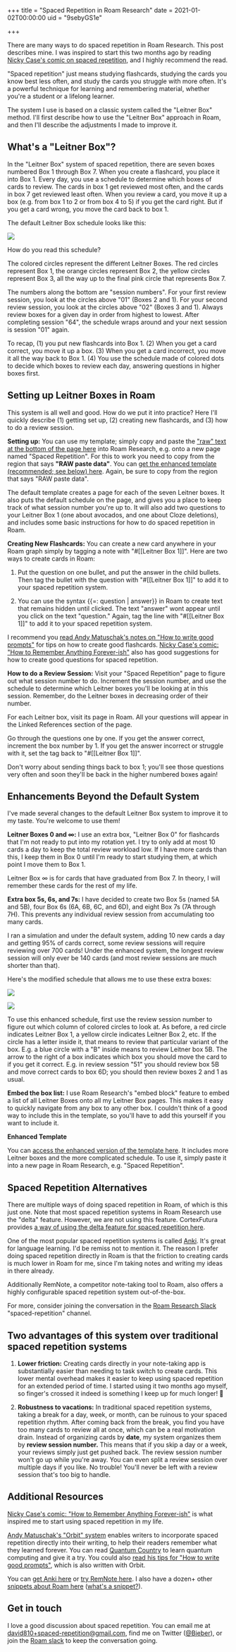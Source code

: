 +++
title = "Spaced Repetition in Roam Research"
date = 2021-01-02T00:00:00
uid = "9sebyGS1e"

+++

There are many ways to do spaced repetition in Roam Research. This post describes mine. I was inspired to start this two months ago by reading [Nicky Case's comic on spaced repetition](https://ncase.me/remember/), and I highly recommend the read.

"Spaced repetition" just means studying flashcards, studying the cards you know best less often, and study the cards you struggle with more often. It's a powerful technique for learning and remembering material, whether you're a student or a lifelong learner. 

The system I use is based on a classic system called the "Leitner Box" method. I'll first describe how to use the "Leitner Box" approach in Roam, and then I'll describe the adjustments I made to improve it.

## What's a "Leitner Box"?

In the "Leitner Box" system of spaced repetition, there are seven boxes numbered Box 1 through Box 7. When you create a flashcard, you place it into Box 1. Every day, you use a schedule to determine which boxes of cards to review. The cards in box 1 get reviewed most often, and the cards in box 7 get reviewed least often. When you review a card, you move it up a box (e.g. from box 1 to 2 or from box 4 to 5) if you get the card right. But if you get a card wrong, you move the card back to box 1.

The default Leitner Box schedule looks like this:

![](https://firebasestorage.googleapis.com/v0/b/firescript-577a2.appspot.com/o/imgs%2Fapp%2Fplayground%2FpW7FsufOIr.png?alt=media&token=3cbd07b1-11e5-4389-896d-9a181f6529fc)

How do you read this schedule?

The colored circles represent the different Leitner Boxes. The red circles represent Box 1, the orange circles represent Box 2, the yellow circles represent Box 3, all the way up to the final pink circle that represents Box 7.

The numbers along the bottom are "session numbers". For your first review session, you look at the circles above "01" (Boxes 2 and 1). For your second review session, you look at the circles above "02" (Boxes 3 and 1). Always review boxes for a given day in order from highest to lowest. After completing session "64", the schedule wraps around and your next session is session "01" again.

To recap, (1) you put new flashcards into Box 1. (2) When you get a card correct, you move it up a box. (3) When you get a card incorrect, you move it all the way back to Box 1. (4) You use the schedule made of colored dots to decide which boxes to review each day, answering questions in higher boxes first.

## Setting up Leitner Boxes in Roam

This system is all well and good. How do we put it into practice? Here I'll quickly describe (1) getting set up, (2) creating new flashcards, and (3) how to do a review session.

**Setting up:** You can use my template; simply copy and paste the ["raw" text at the bottom of the page here](https://pastebin.com/GPfhcUug) into Roam Research, e.g. onto a new page named "Spaced Repetition". For this to work you need to copy from the region that says **"RAW paste data"**. You can [get the enhanced template (recommended; see below) here](https://pastebin.com/zvjFKZAb). Again, be sure to copy from the region that says "RAW paste data".

The default template creates a page for each of the seven Leitner boxes. It also puts the default schedule on the page, and gives you a place to keep track of what session number you're up to. It will also add two questions to your Leitner Box 1 (one about avocados, and one about Cloze deletions), and includes some basic instructions for how to do spaced repetition in Roam.

**Creating New Flashcards:** You can create a new card anywhere in your Roam graph simply by tagging a note with "#[[Leitner Box 1]]". Here are two ways to create cards in Roam:

1. Put the question on one bullet, and put the answer in the child bullets. Then tag the bullet with the question with "#[[Leitner Box 1]]" to add it to your spaced repetition system.

2. You can use the syntax {{=: question | answer}} in Roam to create text that remains hidden until clicked. The text "answer" wont appear until you click on the text "question." Again, tag the line with "#[[Leitner Box 1]]" to add it to your spaced repetition system.

I recommend you [read Andy Matuschak's notes on "How to write good prompts"](https://andymatuschak.org/prompts/) for tips on how to create good flashcards. [Nicky Case's comic: "How to Remember Anything Forever-ish"](https://ncase.me/remember/) also has good suggestions for how to create good questions for spaced repetition.

**How to do a Review Session:** Visit your "Spaced Repetition" page to figure out what session number to do. Increment the session number, and use the schedule to determine which Leitner boxes you'll be looking at in this session. Remember, do the Leitner boxes in decreasing order of their number.

For each Leitner box, visit its page in Roam. All your questions will appear in the Linked References section of the page.

Go through the questions one by one. If you get the answer correct, increment the box number by 1. If you get the answer incorrect or struggle with it, set the tag back to "#[[Leitner Box 1]]".

Don't worry about sending things back to box 1; you'll see those questions very often and soon they'll be back in the higher numbered boxes again!

## Enhancements Beyond the Default System

I've made several changes to the default Leitner Box system to improve it to my taste. You're welcome to use them!

**Leitner Boxes 0 and $\infty$:** I use an extra box, "Leitner Box 0" for flashcards that I'm not ready to put into my rotation yet. I try to only add at most 10 cards a day to keep the total review workload low. If I have more cards than this, I keep them in Box 0 until I'm ready to start studying them, at which point I move them to Box 1.

Leitner Box $\infty$ is for cards that have graduated from Box 7. In theory, I will remember these cards for the rest of my life.

**Extra box 5s, 6s, and 7s:** I have decided to create two Box 5s (named 5A and 5B), four Box 6s (6A, 6B, 6C, and 6D), and eight Box 7s (7A through 7H). This prevents any individual review session from accumulating too many cards.

I ran a simulation and under the default system, adding 10 new cards a day and getting 95% of cards correct, some review sessions will require reviewing over 700 cards! Under the enhanced system, the longest review session will only ever be 140 cards (and most review sessions are much shorter than that).

Here's the modified schedule that allows me to use these extra boxes:

![](https://firebasestorage.googleapis.com/v0/b/firescript-577a2.appspot.com/o/imgs%2Fapp%2Fplayground%2F_dSM-MMp85.png?alt=media&token=b3682748-8ea4-4444-97df-0c4592beb1ff)

![](https://firebasestorage.googleapis.com/v0/b/firescript-577a2.appspot.com/o/imgs%2Fapp%2Fplayground%2FhFRPfzGpwy.png?alt=media&token=20b7f689-4117-4901-a806-846b0d099d7d)

To use this enhanced schedule, first use the review session number to figure out which column of colored circles to look at. As before, a red circle indicates Leitner Box 1, a yellow circle indicates Leitner Box 2, etc. If the circle has a letter inside it, that means to review that particular variant of the box. E.g. a blue circle with a "B" inside means to review Leitner box 5B. The arrow to the right of a box indicates which box you should move the card to if you get it correct. E.g. in review session "51" you should review box 5B and move correct cards to box 6D; you should then review boxes 2 and 1 as usual.

**Embed the box list:** I use Roam Research's "embed block" feature to embed a list of all Leitner Boxes onto all my Leitner Box pages. This makes it easy to quickly navigate from any box to any other box. I couldn't think of a good way to include this in the template, so you'll have to add this yourself if you want to include it.

**Enhanced Template**

You can [access the enhanced version of the template here](https://pastebin.com/zvjFKZAb). It includes more Leitner boxes and the more complicated schedule. To use it, simply paste it into a new page in Roam Research, e.g. "Spaced Repetition".

## Spaced Repetition Alternatives

There are multiple ways of doing spaced repetition in Roam, of which is this just one. Note that most spaced repetition systems in Roam Research use the "delta" feature. However, we are not using this feature. CortexFutura provides [a way of using the delta feature for spaced repetition here](https://www.cortexfutura.com/preliminary-spaced-repetition-roam/).

One of the most popular spaced repetition systems is called [Anki](https://apps.ankiweb.net/). It's great for language learning. I'd be remiss not to mention it. The reason I prefer doing spaced repetition directly in Roam is that the friction to creating cards is much lower in Roam for me, since I'm taking notes and writing my ideas in there already.

Additionally RemNote, a competitor note-taking tool to Roam, also offers a highly configurable spaced repetition system out-of-the-box.

For more, consider joining the conversation in the [Roam Research Slack](https://roamresearch.slack.com/) "spaced-repetition" channel.

## Two advantages of this system over traditional spaced repetition systems

1. **Lower friction:** Creating cards directly in your note-taking app is substantially easier than needing to task switch to create cards. This lower mental overhead makes it easier to keep using spaced repetition for an extended period of time. I started using it two months ago myself, so finger's crossed it indeed is something I keep up for much longer! 🤞 

2. **Robustness to vacations:** In traditional spaced repetition systems, taking a break for a day, week, or month, can be ruinous to your spaced repetition rhythm. After coming back from the break, you find you have too many cards to review all at once, which can be a real motivation drain. Instead of organizing cards by __date__, my system organizes them by __review session number.__ This means that if you skip a day or a week, your reviews simply just get pushed back. The review session number won't go up while you're away. You can even split a review session over multiple days if you like. No trouble! You'll never be left with a review session that's too big to handle.

## Additional Resources

[Nicky Case's comic: "How to Remember Anything Forever-ish"](https://ncase.me/remember/) is what inspired me to start using spaced repetition in my life.

[Andy Matuschak's "Orbit" system](https://withorbit.com/) enables writers to incorporate spaced repetition directly into their writing, to help their readers remember what they learned forever. You can read [Quantum Country](https://quantum.country/) to learn quantum computing and give it a try. You could also [read his tips for "How to write good prompts"](https://andymatuschak.org/prompts/), which is also written with Orbit.

You can [get Anki here](https://apps.ankiweb.net/) or [try RemNote here](https://www.remnote.io/). I also have a dozen+ other [snippets about Roam here](https://davidbieber.com/snippets/) ([what's a snippet?](https://davidbieber.com/snippets/2019-12-25-introducing-snippets/)).

## Get in touch

I love a good discussion about spaced repetition. You can email me at [david810+spaced-repetition@gmail.com](mailto:david810+spaced-repetition@gmail.com), find me on Twitter ([@Bieber](https://twitter.com/@Bieber)), or join the [Roam slack](https://roamresearch.slack.com/) to keep the conversation going.
